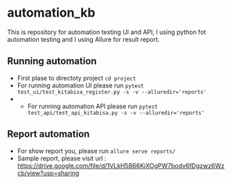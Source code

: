 # automation_kb
This is repository for automation testing UI and API, I using python fot automation testing and I using Allure for result report.

## Running automation
- First plase to directoty project `cd project`
- For running automation UI please run `pytest test_ui/test_kitabisa_register.py -s -v --alluredir='reports'`
- - For running automation API please run `pytest test_api/test_api_kitabisa.py -s -v --alluredir='reports'`

## Report automation
- For show report you, please run `allure serve reports/`
- Sample report, please visit url : https://drive.google.com/file/d/1VLkH5B66KjXOgPW7bodv6fDgzwz6Wzcb/view?usp=sharing
